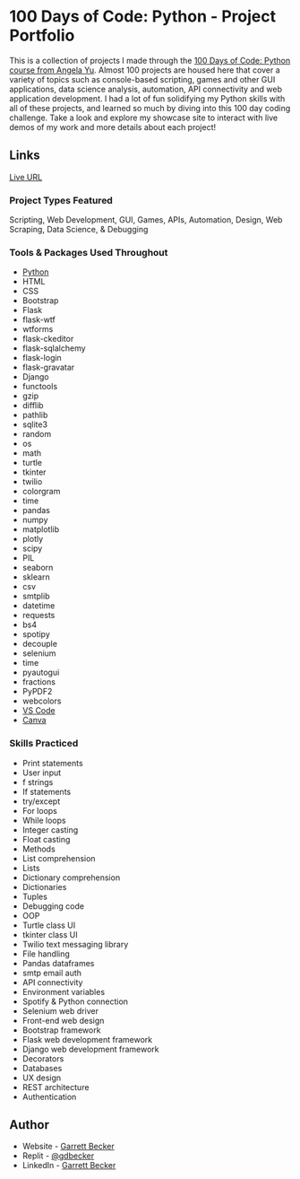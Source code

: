 # 100 Days of Code: Python - Project Portfolio

This is a collection of projects I made through the [100 Days of Code: Python course from Angela Yu](https://www.udemy.com/course/100-days-of-code/). Almost 100 projects are housed here that cover a variety of topics such as console-based scripting, games and other GUI applications, data science analysis, automation, API connectivity and web application development. I had a lot of fun solidifying my Python skills with all of these projects, and learned so much by diving into this 100 day coding challenge. Take a look and explore my showcase site to interact with live demos of my work and more details about each project!

## Links

[Live URL](https://100-days-of-code-python-gdbecker.netlify.app)

### Project Types Featured

Scripting, Web Development, GUI, Games, APIs, Automation, Design, Web Scraping, Data Science, & Debugging

### Tools & Packages Used Throughout

- [Python](https://www.python.org)
- HTML
- CSS
- Bootstrap
- Flask
- flask-wtf
- wtforms
- flask-ckeditor
- flask-sqlalchemy
- flask-login
- flask-gravatar
- Django
- functools
- gzip
- difflib
- pathlib
- sqlite3
- random
- os
- math
- turtle
- tkinter
- twilio
- colorgram
- time
- pandas
- numpy
- matplotlib
- plotly
- scipy
- PIL
- seaborn
- sklearn
- csv
- smtplib
- datetime
- requests
- bs4
- spotipy
- decouple
- selenium
- time
- pyautogui
- fractions
- PyPDF2
- webcolors
- [VS Code](https://code.visualstudio.com)
- [Canva](https://www.canva.com)

### Skills Practiced

- Print statements
- User input
- f strings
- If statements
- try/except
- For loops
- While loops
- Integer casting
- Float casting
- Methods
- List comprehension
- Lists
- Dictionary comprehension
- Dictionaries
- Tuples
- Debugging code
- OOP
- Turtle class UI
- tkinter class UI
- Twilio text messaging library
- File handling
- Pandas dataframes
- smtp email auth
- API connectivity
- Environment variables
- Spotify & Python connection
- Selenium web driver
- Front-end web design
- Bootstrap framework
- Flask web development framework
- Django web development framework
- Decorators
- Databases
- UX design
- REST architecture
- Authentication

## Author

- Website - [Garrett Becker]()
- Replit - [@gdbecker](https://replit.com/@gdbecker)
- LinkedIn - [Garrett Becker](https://www.linkedin.com/in/garrett-becker-923b4a106/)


 
